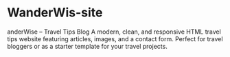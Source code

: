# WanderWis-site
anderWise – Travel Tips Blog A modern, clean, and responsive HTML travel tips website featuring articles, images, and a contact form. Perfect for travel bloggers or as a starter template for your travel projects.
